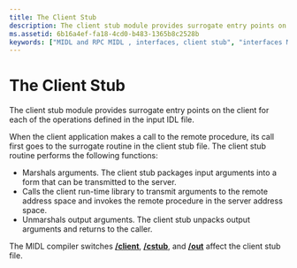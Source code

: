 ```yaml
---
title: The Client Stub
description: The client stub module provides surrogate entry points on the client for each of the operations defined in the input IDL file.
ms.assetid: 6b16a4ef-fa18-4cd0-b483-1365b8c2528b
keywords: ["MIDL and RPC MIDL , interfaces, client stub", "interfaces MIDL", "interfaces MIDL , MIDL and RPC"]
---
```


# The Client Stub

The client stub module provides surrogate entry points on the client for each of the operations defined in the input IDL file.

When the client application makes a call to the remote procedure, its call first goes to the surrogate routine in the client stub file. The client stub routine performs the following functions:

-   Marshals arguments. The client stub packages input arguments into a form that can be transmitted to the server.
-   Calls the client run-time library to transmit arguments to the remote address space and invokes the remote procedure in the server address space.
-   Unmarshals output arguments. The client stub unpacks output arguments and returns to the caller.

The MIDL compiler switches [**/client**](-client.md), [**/cstub**](-cstub.md), and [**/out**](-out.md) affect the client stub file.

 

 




